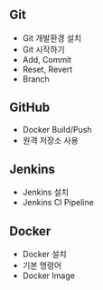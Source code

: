 ## Git
- Git 개발환경 설치
- Git 시작하기
- Add, Commit
- Reset, Revert
- Branch

## GitHub
- Docker Build/Push
- 원격 저장소 사용

## Jenkins
- Jenkins 설치
- Jenkins CI Pipeline

## Docker
- Docker 설치
- 기본 명령어
- Docker Image
